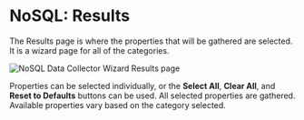 # NoSQL: Results

The Results page is where the properties that will be gathered are selected. It is a wizard page for
all of the categories.

![NoSQL Data Collector Wizard Results page](/img/versioned_docs/accessanalyzer_11.6/accessanalyzer/admin/datacollector/adinventory/results.webp)

Properties can be selected individually, or the **Select All**, **Clear All**, and **Reset to
Defaults** buttons can be used. All selected properties are gathered. Available properties vary
based on the category selected.
